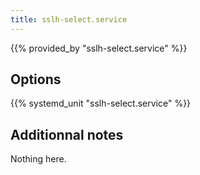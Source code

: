```yaml
---
title: sslh-select.service
---
```


{{% provided_by "sslh-select.service" %}}

## Options

{{% systemd_unit "sslh-select.service" %}}

## Additionnal notes

Nothing here.